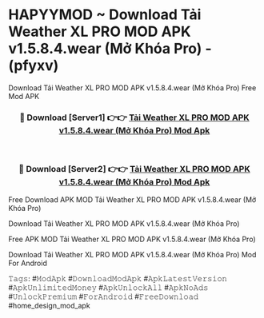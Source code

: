 # HAPYYMOD ~ Download Tải Weather XL PRO MOD APK v1.5.8.4.wear (Mở Khóa Pro) - (pfyxv)
Download Tải Weather XL PRO MOD APK v1.5.8.4.wear (Mở Khóa Pro) Free Mod APK

<div align="center">
<h3>🔴 Download [Server1] 👉👉 <a href="https://apk-comot.site?title=Tải_Weather_XL_PRO_MOD_APK_v1.5.8.4.wear_(Mở_Khóa_Pro)">Tải Weather XL PRO MOD APK v1.5.8.4.wear (Mở Khóa Pro) Mod Apk</a></h3><br>

<h3>🔴 Download [Server2] 👉👉 <a href="https://apk-comot.site?title=Tải_Weather_XL_PRO_MOD_APK_v1.5.8.4.wear_(Mở_Khóa_Pro)">Tải Weather XL PRO MOD APK v1.5.8.4.wear (Mở Khóa Pro) Mod Apk</a></h3>
</div>


Free Download APK MOD Tải Weather XL PRO MOD APK v1.5.8.4.wear (Mở Khóa Pro)

Download Tải Weather XL PRO MOD APK v1.5.8.4.wear (Mở Khóa Pro) 

Free APK MOD Tải Weather XL PRO MOD APK v1.5.8.4.wear (Mở Khóa Pro) 

Download Tải Weather XL PRO MOD APK v1.5.8.4.wear (Mở Khóa Pro) Mod For Android

𝚃𝚊𝚐𝚜: #𝙼𝚘𝚍𝙰𝚙𝚔 #𝙳𝚘𝚠𝚗𝚕𝚘𝚊𝚍𝙼𝚘𝚍𝙰𝚙𝚔 #𝙰𝚙𝚔𝙻𝚊𝚝𝚎𝚜𝚝𝚅𝚎𝚛𝚜𝚒𝚘𝚗 #𝙰𝚙𝚔𝚄𝚗𝚕𝚒𝚖𝚒𝚝𝚎𝚍𝙼𝚘𝚗𝚎𝚢 #𝙰𝚙𝚔𝚄𝚗𝚕𝚘𝚌𝚔𝙰𝚕𝚕 #𝙰𝚙𝚔𝙽𝚘𝙰𝚍𝚜 #𝚄𝚗𝚕𝚘𝚌𝚔𝙿𝚛𝚎𝚖𝚒𝚞𝚖 #𝙵𝚘𝚛𝙰𝚗𝚍𝚛𝚘𝚒𝚍 #𝙵𝚛𝚎𝚎𝙳𝚘𝚠𝚗𝚕𝚘𝚊𝚍 #home_design_mod_apk